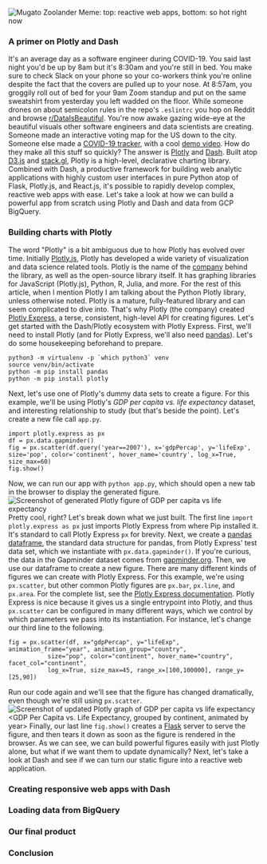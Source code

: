 ![Mugato Zoolander Meme: top: reactive web apps, bottom: so hot right now]({{cdn:img/blog/powering-dash-apps-with-bigquery/reactive-web-app-meme.jpeg}})
### A primer on Plotly and Dash
It's an average day as a software engineer during COVID-19. You said last night you'd be up by 8am but it's 8:30am and you're still in bed. You make sure to check Slack on your phone so your co-workers think you're online despite the fact that the covers are pulled up to your nose. At 8:57am, you groggily roll out of bed for your 9am Zoom standup and put on the same sweatshirt from yesterday you left wadded on the floor. While someone drones on about semicolon rules in the repo's `.eslintrc` you hop on Reddit and browse [r/DataIsBeautiful](https://www.reddit.com/r/dataisbeautiful/). You're now awake gazing wide-eye at the beautiful visuals other software engineers and data scientists are creating. Someone made an interactive voting map for the US down to the city. Someone else made a [COVID-19 tracker](https://www.reddit.com/r/dataisbeautiful/comments/kcy21p/oc_covid_19_dashboard_in_python_by_plotly_dash/), with a cool [demo video]({{cdn:img/blog/powering-dash-apps-with-bigquery/r-slash-data-is-beautiful-covid19-tracker.mp4}}). How do they make all this stuff so quickly?
The answer is [Plotly](https://plotly.com/python/) and [Dash](https://plotly.com/dash/). Built atop [D3.js](https://d3js.org/) and [stack.gl](http://stack.gl/), Plotly is a high-level, declarative charting library. Combined with Dash, a productive framework for building web analytic applications with highly custom user interfaces in pure Python atop of Flask, Plotly.js, and React.js, it's possible to rapidly develop complex, reactive web apps with ease.
Let's take a look at how we can build a powerful app from scratch using Plotly and Dash and data from GCP BigQuery.

### Building charts with Plotly
The word "Plotly" is a bit ambiguous due to how Plotly has evolved over time. Initially [Plotly.js](https://plotly.com/javascript/), Plotly has developed a wide variety of visualization and data science related tools. Plotly is the name of the [company](https://plotly.com/about-us/) behind the library, as well as the open-source library itself. It has graphing libraries for JavaScript (Plotly.js), Python, R, Julia, and more. For the rest of this article, when I mention Plotly I am talking about the Python Plotly library, unless otherwise noted.
Plotly is a mature, fully-featured library and can seem complicated to dive into. That's why Plotly (the company) created [Plotly Express](https://plotly.com/python/plotly-express/), a terse, consistent, high-level API for creating figures. Let's get started with the Dash/Plotly ecosystem with Plotly Express.
First, we'll need to install Plotly (and for Plotly Express, we'll also need [pandas](https://pandas.pydata.org/)). Let's do some housekeeping beforehand to prepare.
```
python3 -m virtualenv -p `which python3` venv
source venv/bin/activate
python -m pip install pandas
python -m pip install plotly
```
Next, let's use one of Plotly's dummy data sets to create a figure. For this example, we'll be using Plotly's _GDP per capita vs. life expectancy_ dataset, and interesting relationship to study (but that's beside the point). Let's create a new file call `app.py`.
```
import plotly.express as px
df = px.data.gapminder()
fig = px.scatter(df.query('year==2007'), x='gdpPercap', y='lifeExp', size='pop', color='continent', hover_name='country', log_x=True, size_max=60)
fig.show()
```
Now, we can run our app with `python app.py`, which should open a new tab in the browser to display the generated figure.
![Screenshot of generated Plotly figure of GDP per capita vs life expectancy]({{cdn:img/blog/powering-dash-apps-with-bigquery/plotly-demo-0.png}})<GDP Per Capita vs. Life Expectancy>
Pretty cool, right? Let's break down what we just built.
The first line `import plotly.express as px` just imports Plotly Express from where Pip installed it. It's standard to call Plotly Express `px` for brevity.
Next, we create a [pandas dataframe](https://pandas.pydata.org/docs/reference/api/pandas.DataFrame.html), the standard data structure for pandas, from Plotly Express' test data set, which we instantiate with `px.data.gapminder()`. If you're curious, the data in the Gapminder dataset comes from [gapminder.org](https://www.gapminder.org/).
Then, we use our dataframe to create a new figure. There are many different kinds of figures we can create with Plotly Express. For this example, we're using `px.scatter`, but other common Plotly figures are `px.bar`, `px.line`, and `px.area`. For the complete list, see the [Plotly Express documentation](https://plotly.com/python-api-reference/plotly.express.html). Plotly Express is nice because it gives us a single entrypoint into Plotly, and thus `px.scatter` can be configured in many different ways, which we control by which parameters we pass into its instantiation. For instance, let's change our third line to the following.
```
fig = px.scatter(df, x="gdpPercap", y="lifeExp", animation_frame="year", animation_group="country",
           size="pop", color="continent", hover_name="country", facet_col="continent",
           log_x=True, size_max=45, range_x=[100,100000], range_y=[25,90])
```
Run our code again and we'll see that the figure has changed dramatically, even though we're still using `px.scatter`.
![Screenshot of updated Plotly graph of GDP per capita vs life expectancy]({{cdn:img/blog/powering-dash-apps-with-bigquery/plotly-demo-1.png}})<GDP Per Capita vs. Life Expectancy, grouped by continent, animated by year>
Finally, our last line `fig.show()` creates a [Flask](https://flask.palletsprojects.com/en/1.1.x/) server to serve the figure, and then tears it down as soon as the figure is rendered in the browser. As we can see, we can build powerful figures easily with just Plotly alone, but what if we want them to update dynamically? Next, let's take a look at Dash and see if we can turn our static figure into a reactive web application.

### Creating responsive web apps with Dash

### Loading data from BigQuery

### Our final product

### Conclusion